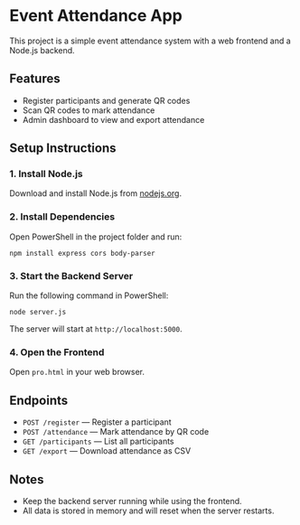 # Event Attendance App

This project is a simple event attendance system with a web frontend and a Node.js backend.

## Features
- Register participants and generate QR codes
- Scan QR codes to mark attendance
- Admin dashboard to view and export attendance

## Setup Instructions

### 1. Install Node.js
Download and install Node.js from [nodejs.org](https://nodejs.org/).

### 2. Install Dependencies
Open PowerShell in the project folder and run:
```
npm install express cors body-parser
```

### 3. Start the Backend Server
Run the following command in PowerShell:
```
node server.js
```
The server will start at `http://localhost:5000`.

### 4. Open the Frontend
Open `pro.html` in your web browser.

## Endpoints
- `POST /register` — Register a participant
- `POST /attendance` — Mark attendance by QR code
- `GET /participants` — List all participants
- `GET /export` — Download attendance as CSV

## Notes
- Keep the backend server running while using the frontend.
- All data is stored in memory and will reset when the server restarts.


